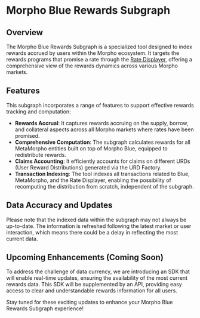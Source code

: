 # Morpho Blue Rewards Subgraph

## Overview
The Morpho Blue Rewards Subgraph is a specialized tool designed to index rewards accrued by users within the Morpho ecosystem. 
It targets the rewards programs that promise a rate through the [Rate Displayer](https://github.com/morpho-org/morpho-blue-rewards-emissions), offering a comprehensive view of the rewards dynamics across various Morpho markets.

## Features
This subgraph incorporates a range of features to support effective rewards tracking and computation:

- **Rewards Accrual**: It captures rewards accruing on the supply, borrow, and collateral aspects across all Morpho markets where rates have been promised.
- **Comprehensive Computation**: The subgraph calculates rewards for all MetaMorpho entities built on top of Morpho Blue, equipped to redistribute rewards.
- **Claims Accounting**: It efficiently accounts for claims on different URDs (User Reward Distributions) generated via the URD Factory.
- **Transaction Indexing**: The tool indexes all transactions related to Blue, MetaMorpho, and the Rate Displayer, enabling the possibility of recomputing the distribution from scratch, independent of the subgraph.

## Data Accuracy and Updates
Please note that the indexed data within the subgraph may not always be up-to-date. The information is refreshed following the latest market or user interaction, which means there could be a delay in reflecting the most current data.

## Upcoming Enhancements (Coming Soon)
To address the challenge of data currency, we are introducing an SDK that will enable real-time updates, ensuring the availability of the most current rewards data. This SDK will be supplemented by an API, providing easy access to clear and understandable rewards information for all users.

Stay tuned for these exciting updates to enhance your Morpho Blue Rewards Subgraph experience!
